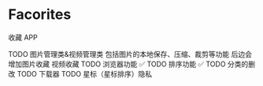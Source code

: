 # Facorites

收藏 APP

TODO 图片管理类&视频管理类 包括图片的本地保存、压缩、裁剪等功能 后边会增加图片收藏 视频收藏
TODO 浏览器功能 ✅
TODO 排序功能 ✅
TODO 分类的删改
TODO 下载器
TODO 星标（星标排序）隐私